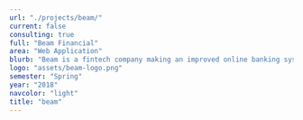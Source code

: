 ```yaml
---
url: "./projects/beam/"
current: false
consulting: true
full: "Beam Financial"
area: "Web Application"
blurb: "Beam is a fintech company making an improved online banking system offering 2-4% APY. We built a web administration dashboard with TypeScript and React on the frontend and GraphQL on the backend."
logo: "assets/beam-logo.png"
semester: "Spring"
year: "2018"
navcolor: "light"
title: "beam"
---
```

